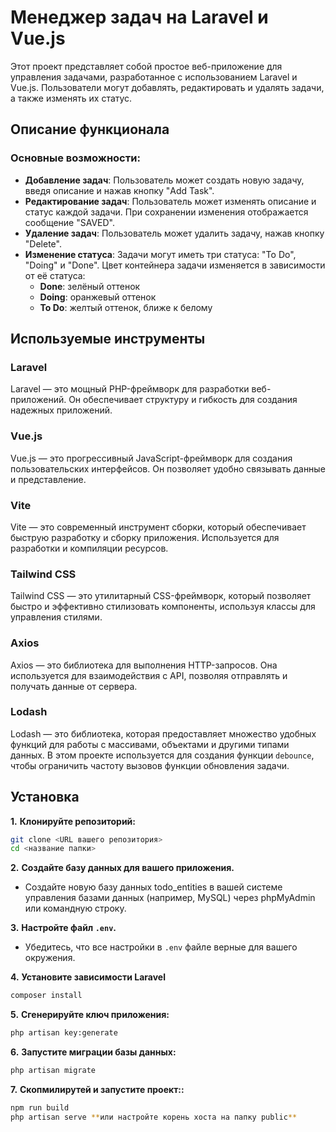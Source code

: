 # Менеджер задач на Laravel и Vue.js

Этот проект представляет собой простое веб-приложение для управления задачами, разработанное с использованием Laravel и Vue.js. Пользователи могут добавлять, редактировать и удалять задачи, а также изменять их статус.

## Описание функционала

### Основные возможности:
- **Добавление задач**: Пользователь может создать новую задачу, введя описание и нажав кнопку "Add Task".
- **Редактирование задач**: Пользователь может изменять описание и статус каждой задачи. При сохранении изменения отображается сообщение "SAVED".
- **Удаление задач**: Пользователь может удалить задачу, нажав кнопку "Delete".
- **Изменение статуса**: Задачи могут иметь три статуса: "To Do", "Doing" и "Done". Цвет контейнера задачи изменяется в зависимости от её статуса:
  - **Done**: зелёный оттенок
  - **Doing**: оранжевый оттенок
  - **To Do**: желтый оттенок, ближе к белому

## Используемые инструменты

### Laravel
Laravel — это мощный PHP-фреймворк для разработки веб-приложений. Он обеспечивает структуру и гибкость для создания надежных приложений.

### Vue.js
Vue.js — это прогрессивный JavaScript-фреймворк для создания пользовательских интерфейсов. Он позволяет удобно связывать данные и представление.

### Vite
Vite — это современный инструмент сборки, который обеспечивает быструю разработку и сборку приложения. Используется для разработки и компиляции ресурсов.

### Tailwind CSS
Tailwind CSS — это утилитарный CSS-фреймворк, который позволяет быстро и эффективно стилизовать компоненты, используя классы для управления стилями.

### Axios
Axios — это библиотека для выполнения HTTP-запросов. Она используется для взаимодействия с API, позволяя отправлять и получать данные от сервера.

### Lodash
Lodash — это библиотека, которая предоставляет множество удобных функций для работы с массивами, объектами и другими типами данных. В этом проекте используется для создания функции `debounce`, чтобы ограничить частоту вызовов функции обновления задачи.

## Установка

**1.** 
**Клонируйте репозиторий:**
   ```bash
   git clone <URL вашего репозитория>
   cd <название папки>
   ```

**2.** 
**Создайте базу данных для вашего приложения.**
   - Создайте новую базу данных todo_entities в вашей системе управления базами данных (например, MySQL) через phpMyAdmin или командную строку.

**3.**
**Настройте файл `.env`.**
   - Убедитесь, что все настройки в `.env` файле верные для вашего окружения.

**4.**
**Установите зависимости Laravel**
   ```bash
   composer install
   ```

**5.** 
**Сгенерируйте ключ приложения:**
   ```bash
   php artisan key:generate
   ```

**6.**
**Запустите миграции базы данных:**
   ```bash
   php artisan migrate
   ```

**7.** 
**Скопмилирутей и запустите проект::**
   ```bash
   npm run build
   php artisan serve **или настройте корень хоста на папку public**
   ```

